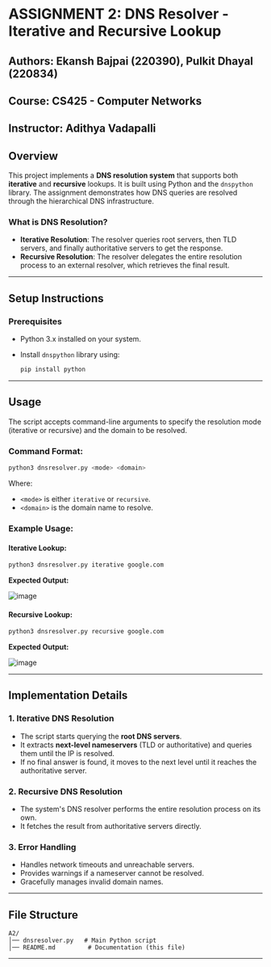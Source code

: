 # ASSIGNMENT 2: DNS Resolver - Iterative and Recursive Lookup

## Authors: Ekansh Bajpai (220390), Pulkit Dhayal (220834)

## Course: CS425 - Computer Networks  
**Instructor:** Adithya Vadapalli  
---

## Overview
This project implements a **DNS resolution system** that supports both **iterative** and **recursive** lookups. It is built using Python and the `dnspython` library. The assignment demonstrates how DNS queries are resolved through the hierarchical DNS infrastructure.

### What is DNS Resolution?
- **Iterative Resolution**: The resolver queries root servers, then TLD servers, and finally authoritative servers to get the response.
- **Recursive Resolution**: The resolver delegates the entire resolution process to an external resolver, which retrieves the final result.

---

## Setup Instructions

### Prerequisites
- Python 3.x installed on your system.
- Install `dnspython` library using:
  
  ```bash
  pip install python
  ```
---

## Usage
The script accepts command-line arguments to specify the resolution mode (iterative or recursive) and the domain to be resolved.

### Command Format:
```bash
python3 dnsresolver.py <mode> <domain>
```
Where:
- `<mode>` is either `iterative` or `recursive`.
- `<domain>` is the domain name to resolve.

### Example Usage:
#### Iterative Lookup:
```bash
python3 dnsresolver.py iterative google.com
```
**Expected Output:**

![image](https://github.com/user-attachments/assets/1f4abdc4-b3de-443a-b4e3-1eef6091e136)


#### Recursive Lookup:
```bash
python3 dnsresolver.py recursive google.com
```
**Expected Output:**

![image](https://github.com/user-attachments/assets/ec506202-de92-4b92-9bd1-063124eecb18)

---

## Implementation Details
### **1. Iterative DNS Resolution**
- The script starts querying the **root DNS servers**.
- It extracts **next-level nameservers** (TLD or authoritative) and queries them until the IP is resolved.
- If no final answer is found, it moves to the next level until it reaches the authoritative server.

### **2. Recursive DNS Resolution**
- The system's DNS resolver performs the entire resolution process on its own.
- It fetches the result from authoritative servers directly.

### **3. Error Handling**
- Handles network timeouts and unreachable servers.
- Provides warnings if a nameserver cannot be resolved.
- Gracefully manages invalid domain names.

---

## File Structure
```
A2/
│── dnsresolver.py   # Main Python script
│── README.md         # Documentation (this file)
```

---

